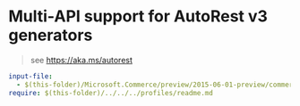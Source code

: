 # Multi-API support for AutoRest v3 generators

> see https://aka.ms/autorest

``` yaml $(enable-multi-api)
input-file:
  - $(this-folder)/Microsoft.Commerce/preview/2015-06-01-preview/commerce.json
require: $(this-folder)/../../../profiles/readme.md
```
